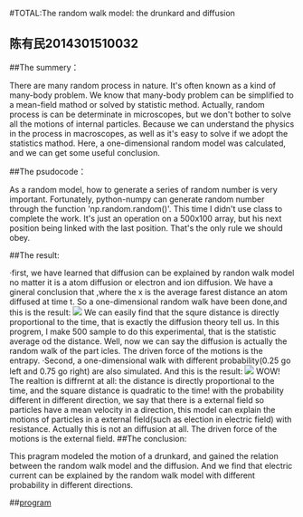 #TOTAL:The random walk model: the drunkard and diffusion
##                                                                                                                          陈有民2014301510032
##The summery：

There are many random process in nature. It's often known as a kind of many-body problem. We know that many-body problem can be simplified to a mean-field mathod or solved by statistic method. Actually, random process is can be determinate in microscopes, but we don't bother to solve all the motions of internal particles. Because we can understand the physics in the process in macroscopes, as well as it's easy to solve if we adopt the statistics mathod. Here, a one-dimensional random model was calculated, and we can get some useful conclusion.

##The psudocode：

As a random model, how to generate a series of random number is very important. Fortunately, python-numpy can generate random number through the function 'np.random.random()'. This time I didn't use class to complete the work. It's just an operation on a 500x100 array, but his next position being linked with the last position. That's the only rule we should obey.

##The result:

·first, we have learned that diffusion can be explained by randon walk model no matter it is a atom diffusion or electron and ion diffusion. We have a gineral conclusion that  ,where the x is the average farest distance an atom diffused at time t. So a one-dimensional random walk have been done,and this is the result: 
![](https://www.zybuluo.com/feipai11/note/404621)
We can easily find that the squre distance is directly proportional to the time, that is exactly the diffusion theory tell us. In this progrem, I make 500 sample to do this experimental, that is the statistic average od the distance. Well, now we can say the diffusion is actually the random walk of the part icles. The driven force of the motions is the entrapy.
·Second, a one-dimensional walk with different probability(0.25 go left and 0.75 go right) are also simulated. And this is the result: 
![](https://www.zybuluo.com/feipai11/note/404621)
WOW! The realtion is diffrernt at all: the distance is directly proportional to the time, and the square distance is quadratic to the time! with the probability different in different direction, we say that there is a external field so particles have a mean velocity in a direction, this model can explain the motions of particles in a external field(such as election in electric field) with resistance. Actually this is not an diffusion at all. The driven force of the motions is the external field.
##The conclusion:

This pragram modeled the motion of a drunkard, and gained the relation between the random walk model and the diffusion. And we find that electric current can be explained by the random walk model with different probability in different directions.


##[program](https://github.com/shuaishuaimin/computationalphysics_N2014301510032/blob/master/program.py)
